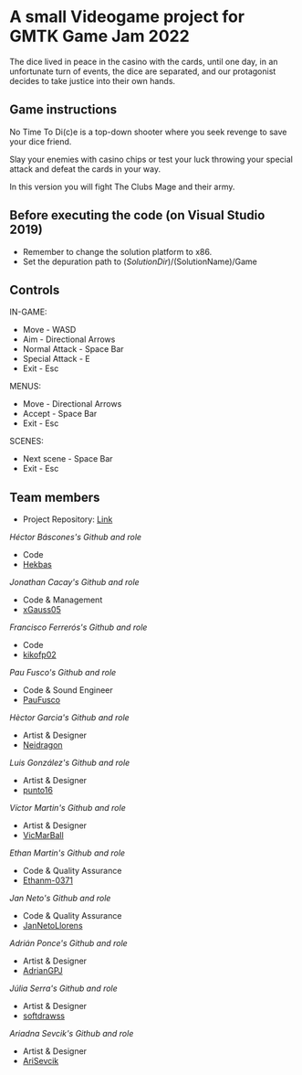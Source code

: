 # A small Videogame project for GMTK Game Jam 2022
The dice lived in peace in the casino with the cards, until one day, in an unfortunate turn of events,  the dice are separated, and our protagonist decides to take justice into their own hands.

## Game instructions
No Time To Di(c)e is a top-down shooter where you seek revenge to save your dice friend.

Slay your enemies with casino chips or test your luck throwing your special attack and defeat the cards in your way.

In this version you will fight The Clubs Mage and their army.

## Before executing the code (on Visual Studio 2019)
- Remember to change the solution platform to x86.
- Set the depuration path to $(SolutionDir)/$(SolutionName)/Game

## Controls
IN-GAME: 

+ Move - WASD
+ Aim - Directional Arrows
+ Normal Attack - Space Bar
+ Special Attack - E
+ Exit - Esc

MENUS: 

+ Move - Directional Arrows
+ Accept - Space Bar
+ Exit - Esc

SCENES:
+ Next scene - Space Bar
+ Exit - Esc

## Team members
+ Project Repository: [Link](https://github.com/SavePointStudios/2022GMTKGameJam/)

_Héctor Báscones's Github and role_
+ Code
+ [Hekbas](https://github.com/Hekbas)

_Jonathan Cacay's Github and role_
+ Code & Management
+ [xGauss05](https://github.com/xGauss05)

_Francisco Ferrerós's Github and role_
+ Code
+ [kikofp02](https://github.com/kikofp02)

_Pau Fusco's Github and role_
+ Code & Sound Engineer
+ [PauFusco](https://github.com/PauFusco)

_Hèctor Garcia's Github and role_
+ Artist & Designer 
+ [Neidragon](https://github.com/Neidragon)

_Luis González's Github and role_
+ Artist & Designer 
+ [punto16](https://github.com/punto16)

_Víctor Martin's Github and role_
+ Artist & Designer
+ [VicMarBall](https://github.com/VicMarBall)

_Ethan Martin's Github and role_
+ Code & Quality Assurance
+ [Ethanm-0371](https://github.com/Ethanm-0371)

_Jan Neto's Github and role_
+ Code & Quality Assurance
+ [JanNetoLlorens](https://github.com/JanNetoLlorens)

_Adrián Ponce's Github and role_
+  Artist & Designer
+ [AdrianGPJ](https://github.com/AdrianGPJ)

_Júlia Serra's Github and role_
+ Artist & Designer
+ [softdrawss](https://github.com/softdrawss)

_Ariadna Sevcik's Github and role_
+ Artist & Designer
+ [AriSevcik](https://github.com/AriSevcik)


